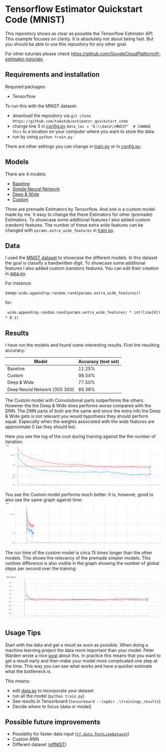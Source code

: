 # Tensorflow Estimator Quickstart Code (MNIST)
This repository shows as clear as possible the Tensorflow Estimator API. This example focuses on clarity. It is absolutely not about being fast. But you should be able to use this repository for any other goal.

For other tuturials please check https://github.com/GoogleCloudPlatform/tf-estimator-tutorials. 

## Requirements and installation

Required packages:

- Tensorflow

To run this with the MINST dataset:
 - download the repository via `git clone https://github.com/takotab/estimator_quickstart_code`
 - change line 3 in [config.py](config.py) `data_loc = "E:\\data\\MNIST"  # CHANGE this` to a location on your computer where you want to store the data. 
 - run by using `python train.py`. 
 
There are other settings you can change in [train.py](train.py) or in [config.py](config.py).

## Models

There are 4 models:

- [Baseline](https://www.tensorflow.org/api_docs/python/tf/estimator/BaselineClassifier)
- [Simple Neural Network](https://www.tensorflow.org/api_docs/python/tf/estimator/DNNClassifier)
- [Deep & Wide](https://www.tensorflow.org/api_docs/python/tf/estimator/DNNLinearCombinedClassifier)
- [Custom](modelclass/model.py)

Three are premade Estimators by Tensorflow. And one is a custom model made by me. It easy to change the these Estimators for other (premade) Estimators.  To showcase some additional features I also added custom (random) features. The number of these extra wide features can be changed with `params.extra_wide_features` in [train.py](train.py). 

## Data

I used the [MNIST dataset](http://yann.lecun.com/exdb/mnist/) to showcase the different models. In this dataset the goal is classify a handwritten digit. To showcase some additional features I also added custom (random) features. You can edit their creation in [data.py](dataclass/data.py).


For instance:

swap: 
`wide.append(np.random.rand(params.extra_wide_features))` 

for:

` wide.append(np.random.rand(params.extra_wide_features) * int(line[0]) * 0.1)`



## Results

I have run the models and found some interesting results. First the resulting accuracy:

| Model                         | Accuracy (test set) |
| ----------------------------- | ------------------- |
| Baseline                      | 11.25%              |
| Custom                        | 98.54%              |
| Deep & Wide                   | 77.50%              |
| Deep Neural Network [300 300] | 89.38%              |

The Custom model with Convolutional parts outperforms the others. However the the Deep & Wide does performs worse compared with the DNN. The DNN parts of both are the same and since the extra info the Deep & Wide gets is not relevant you would hypothesis they should perform equal. Especially when the weights associated with the wide features are approximate 0 (as they should be).

Here you see the log of the cost during training against the the number of iteration:
![loss.png](loss.png)

You see the Custom model performs much better. It is, however, good to also see the same graph against time:
![loss_time.png](loss_time.png)

The run time of the custom model is circa 15 times longer than the other models. This shows the relevancy of the premade simpler models. This runtime difference is also visible in the graph showing the number of global steps per second over the training:

![global_step_time.png](global_step_sec.png)

## Usage Tips

Start with the data and get a result as soon as possible.  When doing a machine learning project the data more important than your model. Peter Warden wrote a nice [post](https://petewarden.com/2018/05/28/why-you-need-to-improve-your-training-data-and-how-to-do-it/) about this. In practice this means that you want to get a result early and then make your model more complicated one step at the time. This way you can see what works and have a quicker estimate what the bottleneck is.

This means:
- edit [data.py](data.py) to incorporate your dataset
- run all the model (`python train.py`)
- See results in Tensorboard (`tensorboard --logdir .\trainings_results`)
- Decide where to focus (data or model)

## Possible future improvements

- Possiblity for faster data input ([`tf.data.TextLineDataset`](https://www.tensorflow.org/api_docs/python/tf/data/TextLineDataset))
- Custom RNN
- Different dataset ([affNIST](http://www.cs.toronto.edu/~tijmen/affNIST/))

